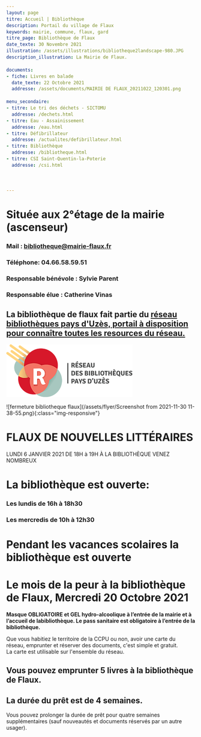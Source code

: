 ```yaml
---
layout: page
titre: Accueil | Bibliothèque
description: Portail du village de Flaux
keywords: mairie, commune, flaux, gard
titre_page: Bibliothèque de Flaux
date_texte: 30 Novembre 2021
illustration: /assets/illustrations/bibliotheque2landscape-980.JPG
description_illustration: La Mairie de Flaux.

documents:
- fiche: Livres en balade
  date_texte: 22 Octobre 2021
  addresse: /assets/documents/MAIRIE DE FLAUX_20211022_120301.png

menu_secondaire:
- titre: Le tri des déchets - SICTOMU
  addresse: /dechets.html
- titre: Eau - Assainissement
  addresse: /eau.html
- titre: Défibrillateur
  addresse: /actualites/defibrillateur.html
- titre: Bibliothèque
  addresse: /bibliotheque.html
- titre: CSI Saint-Quentin-la-Poterie
  addresse: /csi.html
  
  
  
---
```

# Située aux 2°étage de la mairie (ascenseur)

### Mail : bibliotheque@mairie-flaux.fr <br> 
### Téléphone:  04.66.58.59.51 <br>
### Responsable bénévole : Sylvie Parent <br> 
### Responsable élue : Catherine Vinas <br> 

## La bibliothèque de flaux fait partie du <a href="https://www.mediatheques.ccpaysduzes.fr/bibliotheques">réseau bibliothèques pays d'Uzès, portail à disposition pour connaître toutes les resources du réseau.</a>  <br> 
<img src="assets/images/bibliotheque.png" alt="réseau bibliothèques pays d'Uzès" width="336" height="140">

![fermeture bibliotheque flaux](/assets/flyer/Screenshot from 2021-11-30 11-38-55.png){:class="img-responsive"}

# FLAUX DE NOUVELLES LITTÉRAIRES
LUNDI 6 JANVIER 2021 DE 18H à 19H
À LA BIBLIOTHÈQUE
VENEZ NOMBREUX

# La bibliothèque est ouverte:
 
### Les lundis de 16h à 18h30 <br> 
### Les mercredis de 10h à 12h30 <br> 

# Pendant les vacances scolaires la bibliothèque est ouverte <br> 
# Le mois de la peur à la bibliothèque de Flaux, Mercredi 20 Octobre 2021 <br> 

<b>Masque OBLIGATOIRE et GEL hydro-alcoolique à l’entrée de la mairie et à l’accueil de labibliothèque. Le pass sanitaire est obligatoire à l’entrée de la bibliothèque.</b><br> 

Que vous habitiez le territoire de la CCPU ou non, avoir une carte du réseau, emprunter et réserver des documents, c'est simple et gratuit.<br> 
La carte est utilisable sur l'ensemble du réseau. <br> 

## Vous pouvez emprunter 5 livres à la bibliothèque de Flaux. <br> 

## La durée du prêt est de 4 semaines. <br> 

Vous pouvez prolonger la durée de prêt pour quatre semaines supplémentaires (sauf nouveautés et documents réservés par un autre usager).<br> 




